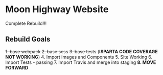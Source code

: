 Moon Highway Website
=================
Complete Rebuild!!!


Rebuild Goals
--------------

~~1. base webpack~~
~~2. base scss~~
~~3. base tests~~ (__ISPARTA CODE COVERAGE NOT WORKING__)
4. Import images and Components
5. Site Working
6. Import Tests - passing
7. Import Travis and merge into staging
__8. MOVE FORWARD__